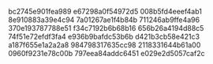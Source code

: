 bc2745e901fea989
e67298a0f54972d5
008b5fd4eeef4ab1
8e910883a39e4c94
7a01267ae1f4b84b
711246ab9ffe4a96
370e193787788e51
f34c7192b6b68b16
656b26a4194d88c5
74f51e72efdf3fa4
e936b9bafdc53b6b
d421b3cb58e421c3
a187f655e1a2a2a8
984798317635cc98
2118331644b61a00
0960f9231e78c00b
797eea84addc6451
e029e2d5057caf2c
